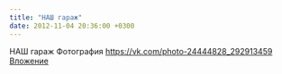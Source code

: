 ```yaml
---
title: "НАШ гараж"
date: 2012-11-04 20:36:00 +0300
---
```


НАШ гараж
Фотография
<a class="vk-attach" href="https://vk.com/photo-24444828_292913459">https://vk.com/photo-24444828_292913459</a>
<a class="vk-attach" href="https://vk.com/photo-24444828_292913459">Вложение</a>
